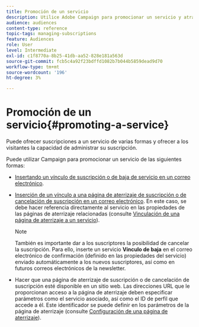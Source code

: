```yaml
---
title: Promoción de un servicio
description: Utilice Adobe Campaign para promocionar un servicio y atraer a sus clientes a través de páginas de aterrizaje dedicadas, correos electrónicos o directamente en su sitio web.
audience: audiences
content-type: reference
topic-tags: managing-subscriptions
feature: Audiences
role: User
level: Intermediate
exl-id: c1f8770a-8b25-41db-aa52-828e181a563d
source-git-commit: fcb5c4a92f23bdffd1082b7b044b5859dead9d70
workflow-type: tm+mt
source-wordcount: '196'
ht-degree: 3%

---
```


# Promoción de un servicio{#promoting-a-service}

Puede ofrecer suscripciones a un servicio de varias formas y ofrecer a los visitantes la capacidad de administrar su suscripción.

Puede utilizar Campaign para promocionar un servicio de las siguientes formas:

* [Insertando un vínculo de suscripción o de baja de servicio en un correo electrónico](../../designing/using/links.md#inserting-a-link).

* [Inserción de un vínculo a una página de aterrizaje de suscripción o de cancelación de suscripción en un correo electrónico](../../designing/using/links.md). En este caso, se debe hacer referencia directamente al servicio en las propiedades de las páginas de aterrizaje relacionadas (consulte [Vinculación de una página de aterrizaje a un servicio](../../channels/using/configuring-landing-page.md#linking-a-landing-page-to-a-service)).

  >[!NOTE]
  >
  >También es importante dar a los suscriptores la posibilidad de cancelar la suscripción. Para ello, inserte un servicio <b>Vínculo de baja</b> en el correo electrónico de confirmación (definido en las propiedades del servicio) enviado automáticamente a los nuevos suscriptores, así como en futuros correos electrónicos de la newsletter.

* Hacer que una página de aterrizaje de suscripción o de cancelación de suscripción esté disponible en un sitio web. Las direcciones URL que le proporcionan acceso a la página de aterrizaje deben especificar parámetros como el servicio asociado, así como el ID de perfil que accede a él. Este identificador se puede definir en los parámetros de la página de aterrizaje (consulte [Configuración de una página de aterrizaje](../../channels/using/configuring-landing-page.md)).
